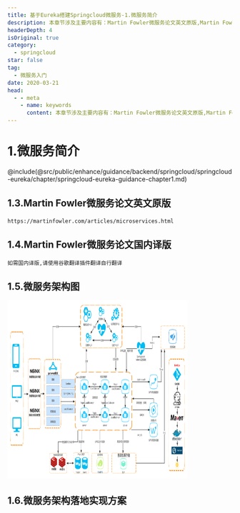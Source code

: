 ```yaml
---
title: 基于Eureka搭建Springcloud微服务-1.微服务简介
description: 本章节涉及主要内容有：Martin Fowler微服务论文英文原版,Martin Fowler微服务论文国内译版,微服务架构图,微服务架构落地实现方案,具体每个小节中包含的内容可使通过下面的章节内容大纲进行查看，本章节内容中图片较少，主要以实用为主，所有代码均经过严格测试，可直接复制运行即可。
headerDepth: 4
isOriginal: true
category:
  - springcloud
star: false
tag:
  - 微服务入门
date: 2020-03-21
head:
  - - meta
    - name: keywords
      content: 本章节涉及主要内容有：Martin Fowler微服务论文英文原版,Martin Fowler微服务论文国内译版,微服务架构图,微服务架构落地实现方案,具体每个小节中包含的内容可使通过下面的章节内容大纲进行查看，本章节内容中图片较少，主要以实用为主，所有代码均经过严格测试，可直接复制运行即可。
---
```


# 1.微服务简介
@include(@src/public/enhance/guidance/backend/springcloud/springcloud-eureka/chapter/springcloud-eureka-guidance-chapter1.md)
## 1.3.Martin Fowler微服务论文英文原版
```
https://martinfowler.com/articles/microservices.html
```
## 1.4.Martin Fowler微服务论文国内译版
	如需国内译版,请使用谷歌翻译插件翻译自行翻译

## 1.5.微服务架构图
<img src="./images/microservice_architecture.png"  width="80%" height="400rem" />

## 1.6.微服务架构落地实现方案

